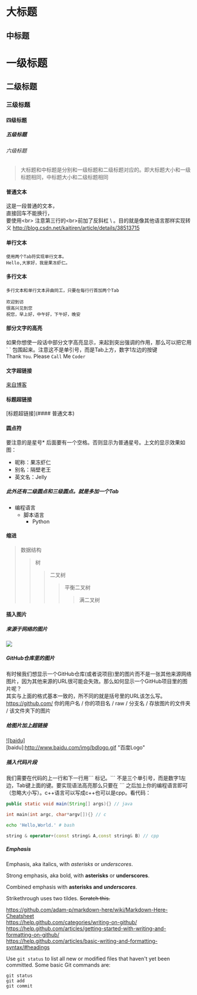 大标题
====


中标题
----

# 一级标题
## 二级标题
### 三级标题
#### 四级标题
##### 五级标题
###### 六级标题  

> 大标题和中标题是分别和一级标题和二级标题对应的。即大标题大小和一级标题相同，中标题大小和二级标题相同

#### 普通文本

这是一段普通的文本，<br>
直接回车不能换行，<br>
要使用\<br>
注意第三行的\<br>前加了反斜杠 \ 。目的就是像其他语言那样实现转义
http://blog.csdn.net/kaitiren/article/details/38513715
#### 单行文本
    使用两个Tab符实现单行文本。
    Hello,大家好，我是果冻虾仁。  
#### 多行文本
    多行文本和单行文本异曲同工，只要在每行行首加两个Tab
    
    欢迎到访
    很高兴见到您
    祝您，早上好，中午好，下午好，晚安
    
    
#### 部分文字的高亮
如果你想使一段话中部分文字高亮显示，来起到突出强调的作用，那么可以把它用 \`  \` 包围起来。注意这不是单引号，而是Tab上方，数字1左边的按键
<br>Thank `You`. Please `Call` Me `Coder`

#### 文字超链接
[来自博客](http://blog.csdn.net/kaitiren/article/details/38513715 "悬停显示")

#### 标题超链接
[标题超链接](#### 普通文本)

#### 圆点符
要注意的是星号* 后面要有一个空格。否则显示为普通星号。上文的显示效果如图：
* 昵称：果冻虾仁
* 别名：隔壁老王
* 英文名：Jelly  
##### 此外还有二级圆点和三级圆点。就是多加一个Tab
* 编程语言
    * 脚本语言
        * Python  

#### 缩进
> 数据结构
>> 树
>>> 二叉树
>>>> 平衡二叉树
>>>>> 满二叉树  

#### 插入图片
##### 来源于网络的图片
![](http://www.baidu.com/img/bdlogo.gif)

##### GitHub仓库里的图片
有时候我们想显示一个GitHub仓库(或者说项目)里的图片而不是一张其他来源网络图片，因为其他来源的URL很可能会失效。那么如何显示一个GitHub项目里的图片呢？<br>
其实与上面的格式基本一致的，所不同的就是括号里的URL该怎么写。<br>
https://github.com/ 你的用户名 / 你的项目名 / raw / 分支名 / 存放图片的文件夹 / 该文件夹下的图片

##### 给图片加上超链接
[![baidu]](http://baidu.com)  
[baidu]:http://www.baidu.com/img/bdlogo.gif "百度Logo"

##### 插入代码片段
我们需要在代码的上一行和下一行用\`\`\` 标记。\`\`\` 不是三个单引号，而是数字1左边，Tab键上面的键。要实现语法高亮那么只要在 \`\`\` 之后加上你的编程语言即可（忽略大小写）。c++语言可以写成c++也可以是cpp。看代码：
``` java
public static void main(String[] args){} // java
```
``` c
int main(int argc, char*argv[]){} // c
``` 
``` Bash
echo 'Hello,World.' # bash
```
``` cpp
string & operator+(const string& A,const string& B) // cpp
```

##### Emphasis
Emphasis, aka italics, with *asterisks* or _underscores_.

Strong emphasis, aka bold, with **asterisks** or __underscores__.

Combined emphasis with **asterisks and _underscores_**.

Strikethrough uses two tildes. ~~Scratch this.~~

https://github.com/adam-p/markdown-here/wiki/Markdown-Here-Cheatsheet <br>
https://help.github.com/categories/writing-on-github/ <br>
https://help.github.com/articles/getting-started-with-writing-and-formatting-on-github/ <br>
https://help.github.com/articles/basic-writing-and-formatting-syntax/#headings <br> 

Use `git status` to list all new or modified files that haven't yet been committed.
Some basic Git commands are:
```
git status
git add
git commit
```
